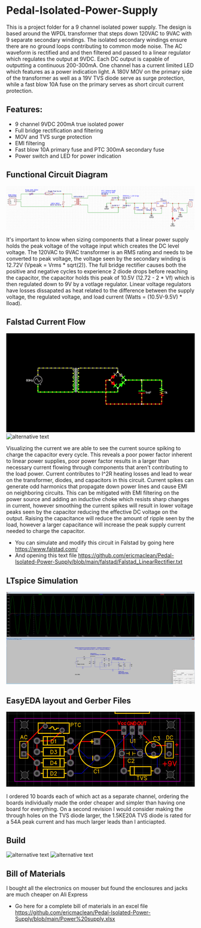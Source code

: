 # Pedal-Isolated-Power-Supply

This is a project folder for a 9 channel isolated power supply. The design is based around the WPDL transformer that steps down 120VAC to 9VAC with 9 separate secondary windings. The isolated secondary windings ensure there are no ground loops contributing to common mode noise. The AC waveform is rectified and and then filtered and passed to a linear regulator which regulates the output at 9VDC. Each DC output is capable of outputting a continuous 200-300mA. One channel has a current limited LED which features as a power indication light. A 180V MOV on the primary side of the transformer as well as a 19V TVS diode serve as surge protection, while a fast blow 10A fuse on the primary serves as short circuit current protection.

## Features: 

- 9 channel 9VDC 200mA true isolated power 
- Full bridge rectification and filtering 
- MOV and TVS surge protection
- EMI filtering
- Fast blow 10A primary fuse and PTC 300mA secondary fuse
- Power switch and LED for power indication

## Functional Circuit Diagram 
![alternative text](https://github.com/ericmaclean/Pedal-Isolated-Power-Supply/blob/main/ScreenShots/FunctionalBlockDiagram%20.png)

It's important to know when sizing components that a linear power supply holds the peak voltage of the voltage input which creates the DC level voltage. The 120VAC to 9VAC transformer is an RMS rating and needs to be converted to peak voltage, the voltage seen by the secondary winding is 12.72V (Vpeak = Vrms * sqrt(2)). The full bridge rectifier causes both the positive and negative cycles to experience 2 diode drops before reaching the capacitor, the capacitor holds this peak of 10.5V (12.72 - 2 * Vf) which is then regulated down to 9V by a votlage regulator. Linear voltage regulators have losses dissapated as heat related to the difference between the supply voltage, the regulated voltage, and load current (Watts = (10.5V-9.5V) * Iload).  

## Falstad Current Flow 
![alternative text](https://github.com/ericmaclean/Pedal-Isolated-Power-Supply/blob/main/ScreenShots/Falstad60hztoDCfullbridgerectifier-ezgif.com-video-to-gif-converter.gif)
![alternative text](https://github.com/ericmaclean/Pedal-Isolated-Power-Supply/blob/main/ScreenShots/Falstad_scope_measurements-ezgif.com-video-to-gif-converter.gif)

Visualizing the current we are able to see the current source spiking to charge the capacitor every cycle. This reveals a poor power factor inherent to linear power supplies, poor power factor results in a larger than necessary current flowing through components that aren't contributing to the load power. Current contributes to I^2R heating losses and lead to wear on the transformer, diodes, and capacitors in this circuit. Current spikes can generate odd harmonics that propagate down power lines and cause EMI on neighboring circuits. This can be mitigated with EMI filtering on the power source and adding an inductive choke which resists sharp changes in current, however smoothing the current spikes will result in lower voltage peaks seen by the capacitor reducing the effective DC voltage on the output. Raising the capacitance will reduce the amount of ripple seen by the load, however a larger capacitance will increase the peak supply current needed to charge the capacitor.

- You can simulate and modify this circuit in Falstad by going here https://www.falstad.com/
- And opening this text file https://github.com/ericmaclean/Pedal-Isolated-Power-Supply/blob/main/falstad/Falstad_LinearRectifier.txt
## LTspice Simulation
![alt text](https://github.com/ericmaclean/Pedal-Isolated-Power-Supply/blob/main/ScreenShots/SpiceSC.png)
## EasyEDA layout and Gerber Files
![alternative text](https://github.com/ericmaclean/Pedal-Isolated-Power-Supply/blob/main/ScreenShots/EasyEDA_Layout.png)

I ordered 10 boards each of which act as a separate channel, ordering the boards individually made the order cheaper and simpler than having one board for everything. On a second revision I would consider making the through holes on the TVS diode larger, the 1.5KE20A TVS diode is rated for a 54A peak current and has much larger leads than I anticiapted.

## Build 
![alternative text](https://github.com/ericmaclean/Pedal-Isolated-Power-Supply/blob/main/ScreenShots/Demo.png)
![alternative text](https://github.com/ericmaclean/Pedal-Isolated-Power-Supply/blob/main/ScreenShots/Guts.png)

## Bill of Materials 
I bought all the electronics on mouser but found the enclosures and jacks are much cheaper on Ali Express
- Go here for a complete bill of materials in an excel file https://github.com/ericmaclean/Pedal-Isolated-Power-Supply/blob/main/Power%20supply.xlsx


